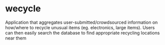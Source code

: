 # wecycle
Application that aggregates user-submitted/crowdsourced information on how/where to recycle unusual items (eg. electronics, large items). Users can then easily search the database to find appropriate recycling locations near them

